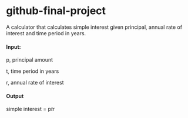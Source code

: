 # github-final-project

A calculator that calculates simple interest given principal, annual rate of interest and time period in years.

#### Input:
   p, principal amount
   
   t, time period in years
   
   r, annual rate of interest
   
#### Output
   simple interest = p*t*r
